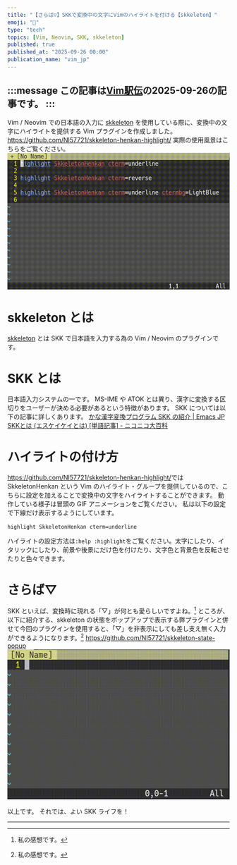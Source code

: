 ```yaml
---
title: "【さらば▽】SKKで変換中の文字にVimのハイライトを付ける【skkeleton】"
emoji: "🔦"
type: "tech"
topics: [Vim, Neovim, SKK, skkeleton]
published: true
published_at: "2025-09-26 00:00"
publication_name: "vim_jp"
---
```

:::message
この記事は[Vim駅伝](https://vim-jp.org/ekiden/)の2025-09-26の記事です。
:::
------
Vim / Neovim での日本語の入力に [skkeleton](https://github.com/vim-skk/skkeleton) を使用している際に、変換中の文字にハイライトを提供する Vim プラグインを作成しました。
https://github.com/NI57721/skkeleton-henkan-highlight/
実際の使用風景はこちらをご覧ください。
![](/images/skkeleton-henkan-highlight-01.gif)

# skkeleton とは
[skkeleton](https://github.com/vim-skk/skkeleton) とは SKK で日本語を入力する為の Vim / Neovim のプラグインです。

# SKK とは
日本語入力システムの一です。
MS-IME や ATOK とは異り、漢字に変換する区切りをユーザーが決める必要があるという特徴があります。
SKK については以下の記事に詳しくあります。
[かな漢字変換プログラム SKK の紹介 | Emacs JP](https://emacs-jp.github.io/tips/skk-intro)
[SKKとは (エスケイケイとは) [単語記事] - ニコニコ大百科](https://dic.nicovideo.jp/a/skk)

# ハイライトの付け方
<https://github.com/NI57721/skkeleton-henkan-highlight/>では SkkeletonHenkan という Vim のハイライト・グループを提供しているので、こちらに設定を加えることで変換中の文字をハイライトすることができます。
動作している様子は冒頭の GIF アニメーションをご覧ください。
私は以下の設定で下線だけ表示するようにしています。
```vim
highlight SkkeletonHenkan cterm=underline
```
ハイライトの設定方法は`:help :highlight`をご覧ください。太字にしたり、イタリックにしたり、前景や後景にだけ色を付けたり、文字色と背景色を反転させたりと色々できます。

# さらば▽
SKK といえば、変換時に現れる「▽」が何とも愛らしいですよね。[^noproblem]
ところが、以下に紹介する、skkeleton の状態をポップアップで表示する弊プラグインと併せて今回のプラグインを使用すると、「▽」を非表示にしても差し支え無く入力ができるようになります。[^noproblem]
https://github.com/NI57721/skkeleton-state-popup
![](/images/skkeleton-henkan-highlight-02.gif)

以上です。
それでは、よい SKK ライフを！

------
[^noproblem]: 私の感想です。


